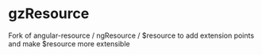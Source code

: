 gzResource
==========

Fork of angular-resource / ngResource / $resource to add extension points and make $resource more extensible
